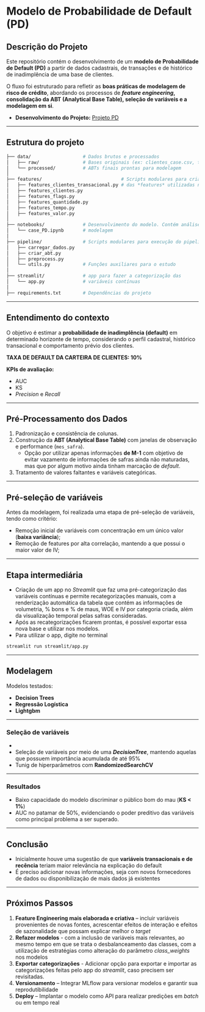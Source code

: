 # Modelo de Probabilidade de Default (PD) 

## Descrição do Projeto  

Este repositório contém o desenvolvimento de um **modelo de Probabilidade de Default (PD)** a partir de dados cadastrais, de transações e de histórico de inadimplência de uma base de clientes.

O fluxo foi estruturado para refletir as **boas práticas de modelagem de risco de crédito**, abordando os processos de ***feature engineering*, consolidação da ABT (Analytical Base Table), seleção de variáveis e a modelagem em si**.  

- **Desenvolvimento do Projeto:** [Projeto PD](notebooks/case_PD.ipynb)  

---

## Estrutura do projeto

```bash
├── data/                   # Dados brutos e processados 
│   ├── raw/                # Bases originais (ex: clientes_case.csv, transacoes_case.csv)
│   └── processed/          # ABTs finais prontas para modelagem        
│
├── features/                             # Scripts modulares para criação 
│   ├── features_clientes_transacional.py # das *features* utilizadas na modelagem 
│   ├── features_clientes.py
│   ├── features_flags.py
│   ├── features_quantidade.py
│   ├── features_tempo.py
│   ├── features_valor.py
│
├── notebooks/              # Desenvolvimento do modelo. Contém análises exploratórias e
│   └── case_PD.ipynb       # modelagem
│
├── pipeline/               # Scripts modulares para execução do pipeline. 
│   ├── carregar_dados.py
│   ├── criar_abt.py
│   ├── preprocess.py
│   └── utils.py            # Funções auxiliares para o estudo
│
├── streamlit/              # app para fazer a categorização das 
│   └── app.py              # variáveis contínuas           
│
├── requirements.txt        # Dependências do projeto
```
---

## Entendimento do contexto

O objetivo é estimar a **probabilidade de inadimplência (default)** em determinado horizonte de tempo, considerando o perfil cadastral, histórico transacional e comportamento prévio dos clientes.  

**TAXA DE DEFAULT DA CARTEIRA DE CLIENTES: 10%**

**KPIs de avaliação:**  
- AUC 
- KS
- *Precision* e *Recall*

---

## Pré-Processamento dos Dados  

1. Padronização e consistência de colunas.  
2. Construção da **ABT (Analytical Base Table)** com janelas de observação e performance (`mes_safra`).  
   - Opção por utilizar apenas informações **de M-1** com objetivo de evitar vazamento de informações de safras ainda não maturadas, mas que por algum motivo ainda tinham marcação de *default*.  
3. Tratamento de valores faltantes e variáveis categóricas.  

---

## Pré-seleção de variáveis

Antes da modelagem, foi realizada uma etapa de pré-seleção de variáveis, tendo como critério:  

- Remoção inicial de variáveis com concentração em um único valor (**baixa variância**);
- Remoção de features por alta correlação, mantendo a que possui o maior valor de IV;  

---

## Etapa intermediária

- Criação de um app no *Streamlit* que faz uma pré-categorização das variáveis contínuas e permite recategorizações manuais, com a renderização automática
da tabela que contém as informações de volumetria, % bons e % de maus, WOE e IV por categoria criada, além da visualização temporal pelas safras consideradas.
- Após as recategorizações ficarem prontas, é possível exportar essa nova base e utilizar nos modelos.
- Para utilizar o app, digite no terminal

```bash
streamlit run streamlit/app.py
```
---

## Modelagem  

Modelos testados:

- **Decision Trees** 
- **Regressão Logística** 
- **Lightgbm** 

---

### Seleção de variáveis
-
- Seleção de variáveis por meio de uma ***DecisionTree***, mantendo aquelas que possuem importância acumulada de até 95%
- Tunig de hiperparâmetros com **RandomizedSearchCV**

---

### Resultados  

- Baixo capacidade do modelo discriminar o público bom do mau (**KS < 1%**)
- AUC no patamar de 50%, evidenciando o poder preditivo das variáveis como principal problema a ser superado.
---

## Conclusão

- Inicialmente houve uma sugestão de que **variáveis transacionais e de recência** teriam maior relevância na explicação do default
- É preciso adicionar novas informações, seja com novos fornecedores de dados ou disponibilização de mais dados já existentes
---

## Próximos Passos  

1. **Feature Engineering mais elaborada e criativa** – incluir variáveis provenientes de novas fontes, acrescentar efeitos de interação e efeitos de sazonalidade que possam explicar melhor o *target* 
2. **Refazer modelos** - com a inclusão de variáveis mais relevantes, ao mesmo tempo em que se trata o desbalanceamento das classes, com a utilização de estratégias como alteração do parâmetro *class_weights* nos modelos
3. **Exportar categorizações** - Adicionar opção para exportar e importar as categorizações feitas pelo app do *streamlit*, caso precisem ser revisitadas.
4. **Versionamento** – Integrar MLflow para versionar modelos e garantir sua reprodutibilidade
3. **Deploy** – Implantar o modelo como API para realizar predições em *batch* ou em tempo real

